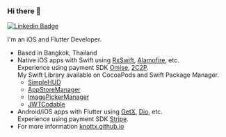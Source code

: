 ### Hi there 👋

[![Linkedin Badge](https://img.shields.io/badge/-LinkedIn-blue?style=flat-square&logo=Linkedin&logoColor=white)](https://www.linkedin.com/in/visarut-tippun/)

I'm an iOS and Flutter Developer.<br>
- Based in Bangkok, Thailand
- Native iOS apps with Swift using [RxSwift](https://github.com/ReactiveX/RxSwift), [Alamofire](https://github.com/Alamofire/Alamofire), etc. 
<br>Experience using payment SDK [Omise](https://github.com/omise/omise-ios), [2C2P](https://developer.2c2p.com/docs/sdk-download-sdk).
<br>My Swift Library available on CocoaPods and Swift Package Manager.
  - [SimpleHUD](https://github.com/knottx/SimpleHUD)
  - [AppStoreManager](https://github.com/knottx/AppStoreManager)
  - [ImagePickerManager](https://github.com/knottx/ImagePickerManager)
  - [JWTCodable](https://github.com/knottx/JWTCodable)
- Android/iOS apps with Flutter using [GetX](https://github.com/jonataslaw/getx), [Dio](https://github.com/flutterchina/dio), etc.
<br>Experience using payment SDK [Stripe](https://github.com/flutter-stripe/flutter_stripe).
- For more information [knottx.github.io](https://knottx.github.io/)
